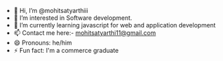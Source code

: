 - 👋 Hi, I’m @mohitsatyarthiii
- 👀 I’m interested in Software development.
- 🌱 I’m currently learning javascript for web and application development
- 📫 Contact me here:- mohitsatyarthi11@gmail.com
- 😄 Pronouns: he/him
- ⚡ Fun fact: I'm a commerce graduate

<!---
mohitsatyarthiii/mohitsatyarthiii is a ✨ special ✨ repository because its `README.md` (this file) appears on your GitHub profile.
You can click the Preview link to take a look at your changes.
--->
